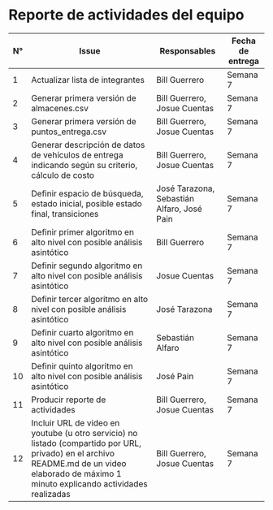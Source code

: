 # Reporte de actividades del equipo 

N° | Issue | Responsables | Fecha de entrega
-- | --------- | --------------------------------- | ----------------
1 | Actualizar lista de integrantes | Bill Guerrero | Semana 7
2 | Generar primera versión de almacenes.csv | Bill Guerrero, Josue Cuentas | Semana 7
3 | Generar primera versión de puntos_entrega.csv | Bill Guerrero, Josue Cuentas | Semana 7
4 | Generar descripción de datos de vehículos de entrega indicando según su criterio, cálculo de costo | Bill Guerrero, Josue Cuentas | Semana 7
5 | Definir espacio de búsqueda, estado inicial, posible estado final, transiciones | José Tarazona, Sebastián Alfaro, José Pain| Semana 7
6 | Definir primer algoritmo en alto nivel con posible análisis asintótico | Bill Guerrero | Semana 7
7 | Definir segundo algoritmo en alto nivel con posible análisis asintótico | Josue Cuentas | Semana 7
8 | Definir tercer algoritmo en alto nivel con posible análisis asintótico | José Tarazona | Semana 7
9 | Definir cuarto algoritmo en alto nivel con posible análisis asintótico | Sebastián Alfaro | Semana 7
10 | Definir quinto algoritmo en alto nivel con posible análisis asintótico | José Pain | Semana 7
11 | Producir reporte de actividades | Bill Guerrero, Josue Cuentas | Semana 7
12 | Incluir URL de video en youtube (u otro servicio) no listado (compartido por URL, privado) en el archivo README.md de un video elaborado de máximo 1 minuto explicando actividades realizadas | Bill Guerrero, Josue Cuentas | Semana 7
